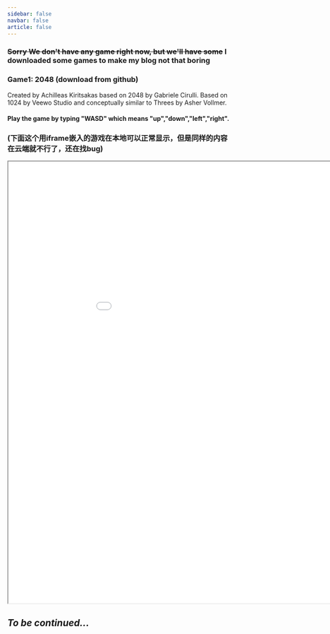 ```yaml
---
sidebar: false
navbar: false
article: false
---
```


### ~~Sorry We don't have any game right now, but we'll have some~~ I downloaded some games to make my blog not that boring



<h3> Game1: 2048 (download from github) </h3>
<span>Created by Achilleas Kiritsakas based on 2048 by Gabriele Cirulli. Based on 1024 by Veewo Studio and conceptually similar to Threes by Asher Vollmer.</span>

<h4>Play the game by typing "WASD" which means "up","down","left","right". </h4>

<h3>(下面这个用iframe嵌入的游戏在本地可以正常显示，但是同样的内容在云端就不行了，还在找bug)</h3>

<iframe src="/vue2048/index.html" width=1000px height=1000px ></iframe>

## *To be continued...*

<!--link="http://localhost:8080/vue2048/index.html"-->
  
